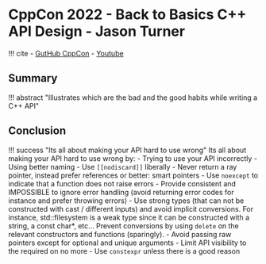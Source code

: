 # CppCon 2022 - Back to Basics C++ API Design - Jason Turner

!!! cite
    - [GutHub CppCon](https://github.com/CppCon/CppCon2022/tree/main)
    - [Youtube](https://youtu.be/zL-vn_pGGgY?si=S7mGTiImdlfpYl6J)

## Summary

!!! abstract "Illustrates which are the bad and the good habits while writing a C++ API"

## Conclusion

!!! success "Its all about making your API hard to use wrong"
    Its all about making your API hard to use wrong by:
    - Trying to use your API incorrectly
    - Using better naming
    - Use `[[nodiscard]]` liberally
    - Never return a ray pointer, instead prefer references or better: smart pointers
    - Use `noexcept` to indicate that a function does not raise errors
    - Provide consistent and IMPOSSIBLE to ignore error handling (avoid returning error codes for instance and prefer throwing errors)
    - Use strong types (that can not be constructed with cast / different inputs) and avoid implicit conversions. For instance, std::filesystem is a weak type since it can be constructed with a string, a const char*, etc... Prevent conversions by using `delete` on the relevant constructors and functions (sparingly).
    - Avoid passing raw pointers except for optional and unique arguments
    - Limit API visibility to the required on no more
    - Use `constexpr` unless there is a good reason
